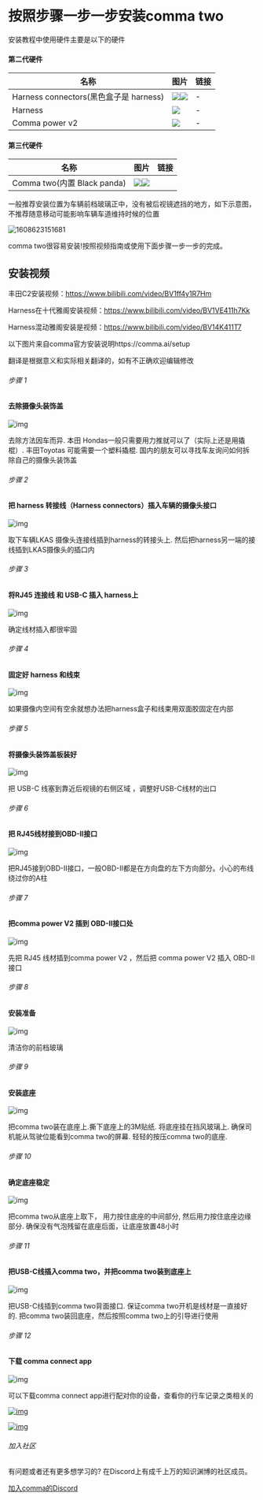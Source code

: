 

# 按照步骤一步一步安装comma two



安装教程中使用硬件主要是以下的硬件
#### 第二代硬件

名称|图片|链接
-|-|-
Harness connectors(黑色盒子是 harness)|<img src="/files/harness_connectors_with_harness.png" class="max-h-100"><img src="/files/harness_connectors.png" class="max-h-100">|-
Harness|<img src="/files/harness1.jpeg" class="max-h-100">|-
Comma power v2|<img src="/files/comma_power_v2.png" class="max-h-100">|-

#### 第三代硬件

名称|图片|链接
-|-|-
Comma two(内置 Black panda)|<img src="/files/comma_2_1.jpg" class="max-h-100"><img src="/files/comma_2_2.jpg" class="max-h-100">



一般推荐安装位置为车辆前档玻璃正中，没有被后视镜遮挡的地方，如下示意图，不推荐随意移动可能影响车辆车道维持时候的位置

![1608623151681](../files/Getting_started_with_your_comma_two/1608623151681.png)

comma two很容易安装!按照视频指南或使用下面步骤一步一步的完成。

## 安装视频
丰田C2安装视频：https://www.bilibili.com/video/BV1ff4y1R7Hm

Harness在十代雅阁安装视频：https://www.bilibili.com/video/BV1VE411h7Kk

Harness混动雅阁安装是视频：https://www.bilibili.com/video/BV14K411T7



以下图片来自comma官方安装说明https://comma.ai/setup

翻译是根据意义和实际相关翻译的，如有不正确欢迎编辑修改

###### 步骤 1

#### 去除摄像头装饰盖

![img](../files/Getting_started_with_your_comma_two/two-setup-step-01.jpg)

去除方法因车而异. 本田 Hondas一般只需要用力推就可以了（实际上还是用撬棍）. 丰田Toyotas 可能需要一个塑料撬棍. 国内的朋友可以寻找车友询问如何拆除自己的摄像头装饰盖

###### 步骤 2

#### 把 harness 转接线（Harness connectors）插入车辆的摄像头接口

![img](../files/Getting_started_with_your_comma_two/two-setup-step-02.jpg)

取下车辆LKAS 摄像头连接线插到harness的转接头上. 然后把harness另一端的接线插到LKAS摄像头的插口内

###### 步骤 3

####  将RJ45 连接线 和 USB-C 插入 harness上

![img](../files/Getting_started_with_your_comma_two/two-setup-step-03.jpg)

确定线材插入都很牢固



###### 步骤 4

#### 固定好 harness 和线束

![img](../files/Getting_started_with_your_comma_two/two-setup-step-04.jpg)

如果摄像内空间有空余就想办法把harness盒子和线束用双面胶固定在内部

###### 步骤 5

#### 将摄像头装饰盖板装好

![img](../files/Getting_started_with_your_comma_two/two-setup-step-05.jpg)

把 USB-C 线塞到靠近后视镜的右侧区域 ，调整好USB-C线材的出口

###### 步骤 6

#### 把 RJ45线材接到OBD-II接口

![img](../files/Getting_started_with_your_comma_two/two-setup-step-06.jpg)

把RJ45接到OBD-II接口，一般OBD-II都是在方向盘的左下方向部分。小心的布线绕过你的A柱

###### 步骤 7

#### 把comma power V2 插到 OBD-II接口处

![img](../files/Getting_started_with_your_comma_two/two-setup-step-07.jpg)

先把 RJ45 线材插到comma power V2 ，然后把 comma power V2 插入 OBD-II 接口

###### 步骤 8

#### 安装准备

![img](../files/Getting_started_with_your_comma_two/two-setup-step-08.jpg)

清洁你的前档玻璃

###### 步骤 9

#### 安装底座

![img](../files/Getting_started_with_your_comma_two/two-setup-step-09.jpg)

把comma two装在底座上.撕下底座上的3M贴纸. 将底座挂在挡风玻璃上. 确保司机能从驾驶位能看到comma two的屏幕. 轻轻的按压comma two的底座.

###### 步骤 10

#### 确定底座稳定

![img](../files/Getting_started_with_your_comma_two/two-setup-step-10.jpg)

把comma two从底座上取下， 用力按住底座的中间部分, 然后用力按住底座边缘部分. 确保没有气泡残留在底座后面，让底座放置48小时 

###### 步骤 11

#### 把USB-C线插入comma two，并把comma two装到底座上

![img](../files/Getting_started_with_your_comma_two/two-setup-step-11.jpg)

把USB-C线插到comma two背面接口. 保证comma two开机是线材是一直接好的. 把comma two装回底座，然后按照comma two上的引导进行使用

###### 步骤 12

#### 下载 comma connect app

![img](../files/Getting_started_with_your_comma_two/two-setup-step-12.jpg)

可以下载comma connect app进行配对你的设备，查看你的行车记录之类相关的

[![img](../files/Getting_started_with_your_comma_two/appstore.svg)](https://apps.apple.com/us/app/comma-connect/id1456551889)

[![img](../files/Getting_started_with_your_comma_two/playstore.png)](https://play.google.com/store/apps/details?id=ai.comma.connect&hl=en_US)

###### 加入社区

有问题或者还有更多想学习的? 在Discord上有成千上万的知识渊博的社区成员。

[加入comma的Discord](https://discord.comma.ai/)


